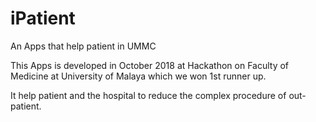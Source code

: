 # iPatient
An Apps that help patient in UMMC

This Apps is developed in October 2018 at Hackathon on Faculty of Medicine at University of Malaya which we won 1st runner up.

It help patient and the hospital to reduce the complex procedure of out-patient.

